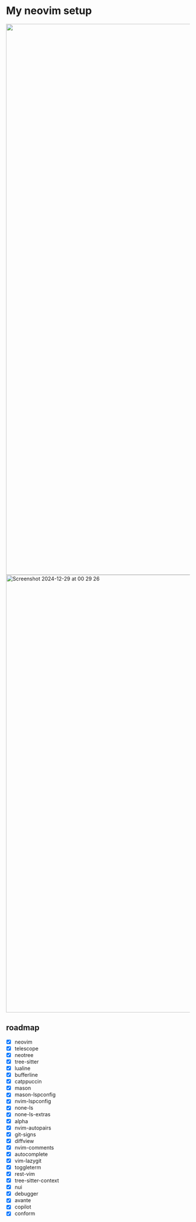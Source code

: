 # My neovim setup


<div align="center">
  <img width="1507" alt="Screenshot 2025-02-26 at 15 50 18" src="https://github.com/user-attachments/assets/4c2d4424-7ce2-42db-8995-4d19875f73eb" />
</div>
<img width="1197" alt="Screenshot 2024-12-29 at 00 29 26" src="https://github.com/user-attachments/assets/0a84f61b-3a2b-4803-8fa8-e1805008a467" />

## roadmap

- [x] neovim
- [x] telescope
- [x] neotree
- [x] tree-sitter
- [x] lualine
- [x] bufferline
- [x] catppuccin
- [x] mason
- [x] mason-lspconfig
- [x] nvim-lspconfig
- [x] none-ls
- [x] none-ls-extras
- [x] alpha
- [x] nvim-autopairs
- [x] git-signs 
- [x] diffview
- [x] nvim-comments
- [x] autocomplete
- [x] vim-lazygit
- [x] toggleterm
- [x] rest-vim 
- [x] tree-sitter-context 
- [x] nui
- [x] debugger
- [x] avante
- [x] copilot
- [x] conform
